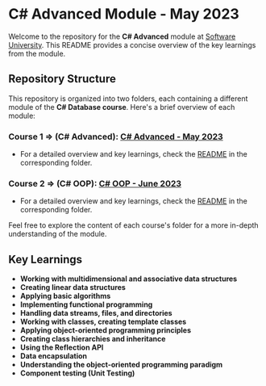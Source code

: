 # C# Advanced Module - May 2023

Welcome to the repository for the **C# Advanced** module at [Software University](https://softuni.bg/). This README provides a concise overview of the key learnings from the module.

## Repository Structure

This repository is organized into two folders, each containing a different module of the **C# Database course**. Here's a brief overview of each module:

### Course 1 => (C# Advanced): [C# Advanced - May 2023](https://github.com/dimitrov8/SoftUni/tree/main/CSharp-Advanced/Advanced-CSharp-May-2023)

- For a detailed overview and key learnings, check the [README](https://github.com/dimitrov8/SoftUni/blob/main/CSharp-Advanced/Advanced-CSharp-May-2023/README.md) in the corresponding folder.

### Course 2 => (C# OOP): [C# OOP - June 2023](https://github.com/dimitrov8/SoftUni/tree/main/CSharp-Advanced/OOP-CSharp-June-2023)

- For a detailed overview and key learnings, check the [README](https://github.com/dimitrov8/SoftUni/blob/main/CSharp-Advanced/OOP-CSharp-June-2023/README.md) in the corresponding folder.

Feel free to explore the content of each course's folder for a more in-depth understanding of the module.

## Key Learnings

- **Working with multidimensional and associative data structures**
- **Creating linear data structures**
- **Applying basic algorithms**
- **Implementing functional programming**
- **Handling data streams, files, and directories**
- **Working with classes, creating template classes**
- **Applying object-oriented programming principles**
- **Creating class hierarchies and inheritance**
- **Using the Reflection API**
- **Data encapsulation**
- **Understanding the object-oriented programming paradigm**
- **Component testing (Unit Testing)**

